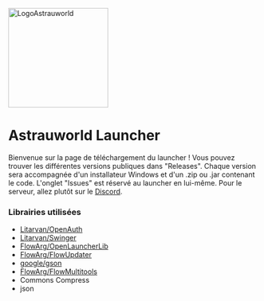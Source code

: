 <img src="https://avatars.githubusercontent.com/u/97165763?v=4" alt="LogoAstrauworld" width="200"></img>
# Astrauworld Launcher
Bienvenue sur la page de téléchargement du launcher !
Vous pouvez trouver les différentes versions publiques dans "Releases".
Chaque version sera accompagnée d'un installateur Windows et d'un .zip ou .jar contenant le code.
L'onglet "Issues" est réservé au launcher en lui-même. Pour le serveur, allez plutôt sur le [Discord](https://discord.gg/JTWPq3Eyne).
### Librairies utilisées
- [Litarvan/OpenAuth](https://github.com/Litarvan/OpenAuth)
- [Litarvan/Swinger](https://github.com/Litarvan/Swinger)
- [FlowArg/OpenLauncherLib](https://github.com/FlowArg/OpenLauncherLib)
- [FlowArg/FlowUpdater](https://github.com/FlowArg/FlowUpdater)
- [google/gson](https://github.com/google/gson)
- [FlowArg/FlowMultitools](https://github.com/FlowArg/FlowMultitools)
- Commons Compress
- json

